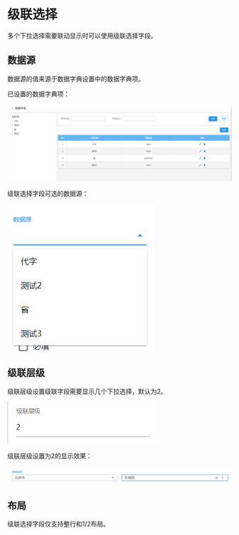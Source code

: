 # 级联选择

多个下拉选择需要联动显示时可以使用级联选择字段。

## 数据源

数据源的值来源于数据字典设置中的数据字典项。

已设置的数据字典项：

![image-20210223142802124](images/cascade-dic.png)

级联选择字段可选的数据源：

![image-20210223142559694](images/cascade-datasource.png)

## 级联层级

级联层级设置级联字段需要显示几个下拉选择，默认为2。

![image-20210223143157052](images/cascade-leve.png)

级联层级设置为2的显示效果：

![image-20210223143557609](images/cascade-level-show.png)

## 布局

级联选择字段仅支持整行和1/2布局。

